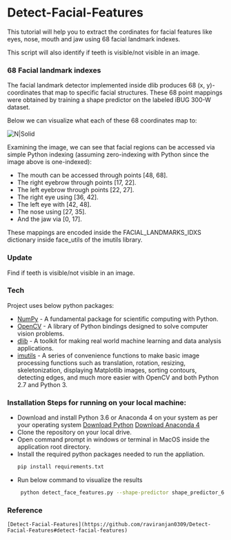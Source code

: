 # Detect-Facial-Features

This tutorial will help you to extract the cordinates for facial features like eyes, nose, mouth and jaw using 68 facial landmark indexes.

This script will also identify if teeth is visible/not visible in an image.

### 68 Facial landmark indexes

The facial landmark detector implemented inside dlib produces 68 (x, y)-coordinates that map to specific facial structures. These 68 point mappings were obtained by training a shape predictor on the labeled iBUG 300-W dataset.

Below we can visualize what each of these 68 coordinates map to:

![N|Solid](https://www.pyimagesearch.com/wp-content/uploads/2017/04/facial_landmarks_68markup.jpg)

Examining the image, we can see that facial regions can be accessed via simple Python indexing (assuming zero-indexing with Python since the image above is one-indexed):

 - The mouth can be accessed through points [48, 68].
 - The right eyebrow through points [17, 22].
 - The left eyebrow through points [22, 27].
 - The right eye using [36, 42].
 - The left eye with [42, 48].
 - The nose using [27, 35].
 - And the jaw via [0, 17].
 
These mappings are encoded inside the FACIAL_LANDMARKS_IDXS  dictionary inside face_utils of the imutils library.

### Update

Find if teeth is visible/not visible in an image.

### Tech

Project uses below python packages:

* [NumPy](http://www.numpy.org/) - A fundamental package for scientific computing with Python.
* [OpenCV](https://docs.opencv.org/3.0-beta/doc/py_tutorials/py_setup/py_intro/py_intro.html) - A library of Python bindings designed to solve computer vision problems.
* [dlib](https://pypi.python.org/pypi/dlib) - A toolkit for making real world machine learning and data analysis applications.
* [imutils](https://pypi.python.org/pypi/imutils) - A series of convenience functions to make basic image processing functions such as translation, rotation, resizing, skeletonization, displaying Matplotlib images, sorting contours, detecting edges, and much more easier with OpenCV and both Python 2.7 and Python 3.


### Installation Steps for running on your local machine:

 - Download and install Python 3.6 or Anaconda 4 on your system as per your operating system [Download Python](https://www.python.org/downloads/release/python-360/) [Download Anaconda 4](https://www.anaconda.com/download/)
 - Clone the repository on your local drive.
 - Open command prompt in windows or terminal in MacOS inside the application root directory.
 - Install the required python packages needed to run the appliation.
     ```sh
     pip install requirements.txt
     ```
 - Run below command to visualize the results
    ```sh
     python detect_face_features.py --shape-predictor shape_predictor_68_face_landmarks.dat --image_path (images/*jpeg)
    ```
    
    
 ### Reference
    
    [Detect-Facial-Features](https://github.com/raviranjan0309/Detect-Facial-Features#detect-facial-features)














